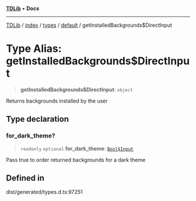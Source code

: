 [**TDLib**](../../../../../../README.md) • **Docs**

***

[TDLib](../../../../../../modules.md) / [index](../../../../../README.md) / [types](../../../README.md) / [default](../README.md) / getInstalledBackgrounds$DirectInput

# Type Alias: getInstalledBackgrounds$DirectInput

> **getInstalledBackgrounds$DirectInput**: `object`

Returns backgrounds installed by the user

## Type declaration

### for\_dark\_theme?

> `readonly` `optional` **for\_dark\_theme**: [`Bool$Input`](Bool$Input.md)

Pass true to order returned backgrounds for a dark theme

## Defined in

dist/generated/types.d.ts:97251
